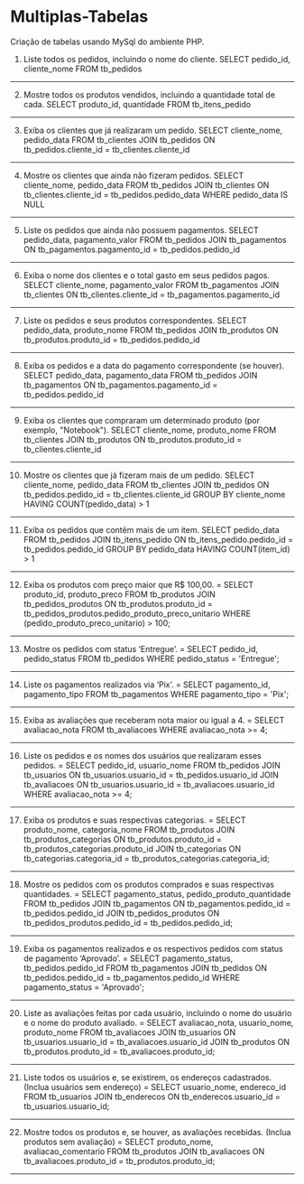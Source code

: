 # Multiplas-Tabelas
Criação de tabelas usando MySql do ambiente PHP.

1. Liste todos os pedidos, incluindo o nome do cliente.
SELECT pedido_id, cliente_nome
FROM tb_pedidos
-------------------------------------------------------------------------------------------------------------------------------

2. Mostre todos os produtos vendidos, incluindo a quantidade total de cada.
SELECT produto_id, quantidade
FROM tb_itens_pedido
-------------------------------------------------------------------------------------------------------------------------------

3. Exiba os clientes que já realizaram um pedido.
SELECT cliente_nome, pedido_data
FROM tb_clientes
JOIN tb_pedidos
ON tb_pedidos.cliente_id = tb_clientes.cliente_id
-------------------------------------------------------------------------------------------------------------------------------

4. Mostre os clientes que ainda não fizeram pedidos.
SELECT cliente_nome, pedido_data
FROM tb_pedidos
JOIN tb_clientes
ON tb_clientes.cliente_id = tb_pedidos.pedido_data
WHERE pedido_data IS NULL
-------------------------------------------------------------------------------------------------------------------------------

5. Liste os pedidos que ainda não possuem pagamentos.
SELECT pedido_data, pagamento_valor
FROM tb_pedidos
JOIN tb_pagamentos
ON tb_pagamentos.pagamento_id = tb_pedidos.pedido_id
-------------------------------------------------------------------------------------------------------------------------------

6. Exiba o nome dos clientes e o total gasto em seus pedidos pagos.
SELECT cliente_nome, pagamento_valor
FROM tb_pagamentos
JOIN tb_clientes
ON tb_clientes.cliente_id = tb_pagamentos.pagamento_id
-------------------------------------------------------------------------------------------------------------------------------

7. Liste os pedidos e seus produtos correspondentes.
SELECT pedido_data, produto_nome
FROM tb_pedidos
JOIN tb_produtos
ON tb_produtos.produto_id = tb_pedidos.pedido_id
-------------------------------------------------------------------------------------------------------------------------------

8. Exiba os pedidos e a data do pagamento correspondente (se houver).
SELECT pedido_data, pagamento_data
FROM tb_pedidos
JOIN tb_pagamentos
ON tb_pagamentos.pagamento_id = tb_pedidos.pedido_id
-------------------------------------------------------------------------------------------------------------------------------

9. Exiba os clientes que compraram um determinado produto (por exemplo, "Notebook").
SELECT cliente_nome, produto_nome
FROM tb_clientes
JOIN tb_produtos
ON tb_produtos.produto_id = tb_clientes.cliente_id
-------------------------------------------------------------------------------------------------------------------------------

10. Mostre os clientes que já fizeram mais de um pedido.
SELECT cliente_nome, pedido_data
FROM tb_clientes
JOIN tb_pedidos
ON tb_pedidos.pedido_id = tb_clientes.cliente_id
GROUP BY cliente_nome
HAVING COUNT(pedido_data) > 1
------------------------------------------------------------------------------------------------------------------------------

11. Exiba os pedidos que contêm mais de um item.
SELECT pedido_data
FROM tb_pedidos
JOIN tb_itens_pedido
ON tb_itens_pedido.pedido_id = tb_pedidos.pedido_id
GROUP BY pedido_data
HAVING COUNT(item_id) > 1
-------------------------------------------------------------------------------------------------------------------------------

12. Exiba os produtos com preço maior que R$ 100,00. = 
SELECT produto_id, produto_preco 
FROM tb_produtos JOIN tb_pedidos_produtos
ON tb_produtos.produto_id = tb_pedidos_produtos.pedido_produto_preco_unitario
WHERE (pedido_produto_preco_unitario) > 100;
-------------------------------------------------------------------------------------------------------------------------------

13. Mostre os pedidos com status ‘Entregue’. =
SELECT pedido_id, pedido_status FROM tb_pedidos WHERE pedido_status = 'Entregue';
-------------------------------------------------------------------------------------------------------------------------------

14. Liste os pagamentos realizados via ‘Pix’. =
SELECT pagamento_id, pagamento_tipo FROM tb_pagamentos WHERE pagamento_tipo = 'Pix';
-------------------------------------------------------------------------------------------------------------------------------

15. Exiba as avaliações que receberam nota maior ou igual a 4. =
SELECT avaliacao_nota FROM tb_avaliacoes WHERE avaliacao_nota >= 4;
-------------------------------------------------------------------------------------------------------------------------------

16. Liste os pedidos e os nomes dos usuários que realizaram esses pedidos. =
SELECT pedido_id, usuario_nome 
FROM tb_pedidos
JOIN tb_usuarios
ON tb_usuarios.usuario_id = tb_pedidos.usuario_id
JOIN tb_avaliacoes
ON tb_usuarios.usuario_id = tb_avaliacoes.usuario_id
WHERE avaliacao_nota >= 4;
-------------------------------------------------------------------------------------------------------------------------------

17. Exiba os produtos e suas respectivas categorias. =
SELECT produto_nome, categoria_nome
FROM tb_produtos
JOIN tb_produtos_categorias
ON tb_produtos.produto_id = tb_produtos_categorias.produto_id
JOIN tb_categorias
ON tb_categorias.categoria_id = tb_produtos_categorias.categoria_id;
-------------------------------------------------------------------------------------------------------------------------------

18. Mostre os pedidos com os produtos comprados e suas respectivas quantidades. =
SELECT pagamento_status, pedido_produto_quantidade
FROM tb_pedidos
JOIN tb_pagamentos
ON tb_pagamentos.pedido_id = tb_pedidos.pedido_id
JOIN tb_pedidos_produtos
ON tb_pedidos_produtos.pedido_id = tb_pedidos.pedido_id;
-------------------------------------------------------------------------------------------------------------------------------

19. Exiba os pagamentos realizados e os respectivos pedidos com status de pagamento ‘Aprovado’. =
SELECT pagamento_status, tb_pedidos.pedido_id
FROM tb_pagamentos
JOIN tb_pedidos
ON tb_pedidos.pedido_id = tb_pagamentos.pedido_id
WHERE pagamento_status = 'Aprovado';
-------------------------------------------------------------------------------------------------------------------------------

20. Liste as avaliações feitas por cada usuário, incluindo o nome do usuário e o nome do produto avaliado. =
SELECT avaliacao_nota, usuario_nome, produto_nome
FROM tb_avaliacoes
JOIN tb_usuarios
ON tb_usuarios.usuario_id = tb_avaliacoes.usuario_id
JOIN tb_produtos
ON tb_produtos.produto_id = tb_avaliacoes.produto_id;
-------------------------------------------------------------------------------------------------------------------------------

21. Liste todos os usuários e, se existirem, os endereços cadastrados. (Inclua usuários sem endereço) =
SELECT usuario_nome, endereco_id
FROM tb_usuarios
JOIN tb_enderecos
ON tb_enderecos.usuario_id = tb_usuarios.usuario_id;
-------------------------------------------------------------------------------------------------------------------------------

22. Mostre todos os produtos e, se houver, as avaliações recebidas. (Inclua produtos sem avaliação) =
SELECT produto_nome, avaliacao_comentario
FROM tb_produtos
JOIN tb_avaliacoes
ON tb_avaliacoes.produto_id = tb_produtos.produto_id;
-------------------------------------------------------------------------------------------------------------------------------
